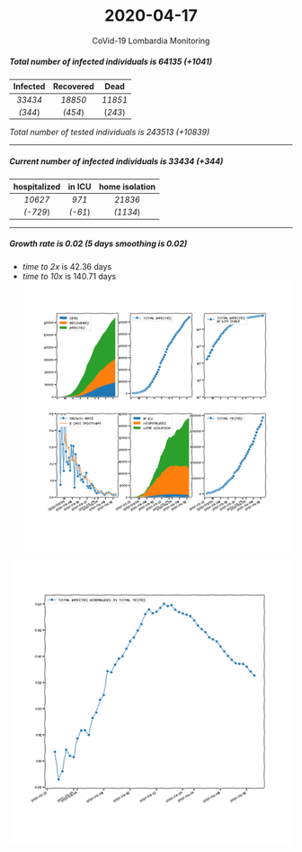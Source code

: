 <div align='center'>

# 2020-04-17
CoVid-19 Lombardia Monitoring
</div>

##### Total number of infected individuals is 64135 (+1041)
Infected | Recovered | Dead
:---: | :---: | :---:
*33434* | *18850* | *11851*
*(344*) | *(454*) | (*243*)

*Total number of tested individuals is 243513 (+10839)*
***
##### Current number of infected individuals is 33434 (+344)
hospitalized | in ICU | home isolation
:---: | :---: | :---:
*10627* |*971* |*21836*
*(-729*) |*(-61*) |*(1134*)
***
##### Growth rate is 0.02 (5 days smoothing is 0.02)
- *time to 2x* is 42.36 days
- *time to 10x* is 140.71 days
![stats][stats]

![infected_normalized][infected_normalized]

[stats]: stats_Lombardia.png
[infected_normalized]: infected_normalized_Lombardia.png
